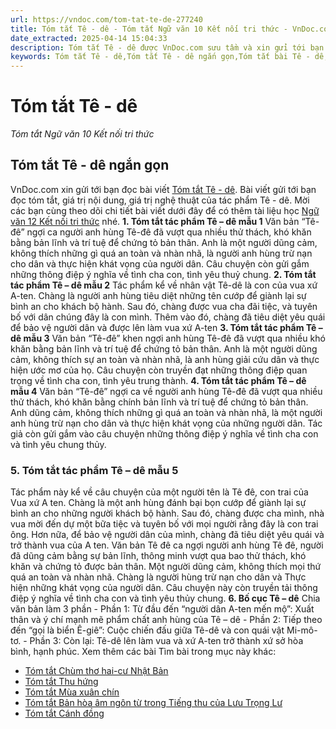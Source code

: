 ```yaml
---
url: https://vndoc.com/tom-tat-te-de-277240
title: Tóm tắt Tê - dê - Tóm tắt Ngữ văn 10 Kết nối tri thức - VnDoc.com
date_extracted: 2025-04-14 15:04:33
description: Tóm tắt Tê - dê được VnDoc.com sưu tầm và xin gửi tới bạn đọc. Mời các bạn cùng tham khảo chi tiết bài viết dưới đây nhé.
keywords: Tóm tắt Tê - dê,Tóm tắt Tê - dê ngắn gọn,Tóm tắt bài Tê - dê,Tóm tắt tác phẩm Tê - dê,tê - dê,ngữ văn 10 KNTT,tóm tắt ngữ văn 10 KNTT,ngữ văn 10 kết nối tri thức,tóm tắt ngữ văn 10 kết nối tri thức,tóm tắt tê dê,tóm tắt văn bản tê dê
---
```


# Tóm tắt Tê - dê
 _Tóm tắt Ngữ văn 10 Kết nối tri thức_
## Tóm tắt Tê - dê ngắn gọn
VnDoc.com xin gửi tới bạn đọc bài viết [Tóm tắt Tê - dê](<https://vndoc.com/tom-tat-te-de-277240>). Bài viết gửi tới bạn đọc tóm tắt, giá trị nội dung, giá trị nghệ thuật của tác phẩm Tê - dê. Mời các bạn cùng theo dõi chi tiết bài viết dưới đây để có thêm tài liệu học [Ngữ văn 12 Kết nối tri thức](<https://vndoc.com/ngu-van-10-ket-noi-tri-thuc-tap1>) nhé.
**1\. Tóm tắt tác phẩm Tê – dê mẫu 1**
Văn bản “Tê-đê” ngợi ca người anh hùng Tê-đê đã vượt qua nhiều thử thách, khó khăn bằng bản lĩnh và trí tuệ để chứng tỏ bản thân. Anh là một người dũng cảm, không thích những gì quá an toàn và nhàn nhã, là người anh hùng trừ nạn cho dân và thực hiện khát vọng của người dân. Câu chuyện còn gửi gắm những thông điệp ý nghĩa về tình cha con, tình yêu thuỷ chung.
**2\. Tóm tắt tác phẩm Tê – dê mẫu 2**
Tác phẩm kể về nhân vật Tê-dê là con của vua xứ A-ten. Chàng là người anh hùng tiêu diệt những tên cướp để giành lại sự bình an cho khách bộ hành. Sau đó, chàng được vua cha đãi tiệc, và tuyên bố với dân chúng đây là con mình. Thêm vào đó, chàng đã tiêu diệt yêu quái để bảo vệ người dân và được lên làm vua xứ A-ten
**3\. Tóm tắt tác phẩm Tê – dê mẫu 3**
Văn bản “Tê-đê” khen ngợi anh hùng Tê-đê đã vượt qua nhiều khó khăn bằng bản lĩnh và trí tuệ để chứng tỏ bản thân. Anh là một người dũng cảm, không thích sự an toàn và nhàn nhã, là anh hùng giải cứu dân và thực hiện ước mơ của họ. Câu chuyện còn truyền đạt những thông điệp quan trọng về tình cha con, tình yêu trung thành.
**4\. Tóm tắt tác phẩm Tê – dê mẫu 4**
Văn bản “Tê-đê” ngợi ca về người anh hùng Tê-đê đã vượt qua nhiều thử thách, khó khăn bằng chính bản lĩnh và trí tuệ để chứng tỏ bản thân. Anh dũng cảm, không thích những gì quá an toàn và nhàn nhã, là một người anh hùng trừ nạn cho dân và thực hiện khát vọng của những người dân. Tác giả còn gửi gắm vào câu chuyện những thông điệp ý nghĩa về tình cha con và tình yêu chung thủy.
### 5\. Tóm tắt tác phẩm Tê – dê mẫu 5
Tác phẩm này kể về câu chuyện của một người tên là Tê đê, con trai của Vua xứ A ten. Chàng là một anh hùng đánh bại bọn cướp để giành lại sự bình an cho những người khách bộ hành. Sau đó, chàng được cha mình, nhà vua mời đến dự một bữa tiệc và tuyên bố với mọi người rằng đây là con trai ông. Hơn nữa, để bảo vệ người dân của mình, chàng đã tiêu diệt yêu quái và trở thành vua của A ten.
Văn bản Tê đê ca ngợi người anh hùng Tê đê, người đã dũng cảm bằng sự bản lĩnh, thông minh vượt qua bao thử thách, khó khăn và chứng tỏ được bản thân. Một người dũng cảm, không thích mọi thứ quá an toàn và nhàn nhã. Chàng là người hùng trừ nạn cho dân và Thực hiện những khát vọng của người dân. Câu chuyện này còn truyền tải thông điệp ý nghĩa về tình cha con và tình yêu thủy chung.
**6\. Bố cục Tê – dê**
Chia văn bản làm 3 phần
\- Phần 1: Từ đầu đến “người dân A-ten mến mộ”: Xuất thân và ý chí mạnh mẽ phẩm chất anh hùng của Tê – dê
\- Phần 2: Tiếp theo đến “gọi là biển Ê-giê”: Cuộc chiến đấu giữa Tê-dê và con quái vật Mi-mô-tơ.
\- Phần 3: Còn lại: Tê-dê lên làm vua và xứ A-ten trở thành xứ sở hòa bình, hạnh phúc.
Xem thêm các bài Tìm bài trong mục này khác:
  * [Tóm tắt Chùm thơ hai-cư Nhật Bản](</tom-tat-chum-tho-hai-cu-nhat-ban-277241>)
  * [Tóm tắt Thu hứng](</tom-tat-thu-hung-277247>)
  * [Tóm tắt Mùa xuân chín](</tom-tat-mua-xuan-chin-277252>)
  * [Tóm tắt Bản hòa âm ngôn từ trong Tiếng thu của Lưu Trọng Lư](</tom-tat-ban-hoa-am-ngon-tu-trong-tieng-thu-cua-luu-trong-lu-277257>)
  * [Tóm tắt Cánh đồng](</tom-tat-canh-dong-277265>)

